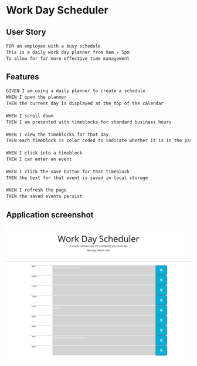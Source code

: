 # Work Day Scheduler

## User Story
```md
FOR an employee with a busy schedule
This is a daily work day planner from 9am - 5pm
To allow for for more effective time management
```

## Features
```md
GIVEN I am using a daily planner to create a schedule
WHEN I open the planner
THEN the current day is displayed at the top of the calendar

WHEN I scroll down
THEN I am presented with timeblocks for standard business hours

WHEN I view the timeblocks for that day
THEN each timeblock is color coded to indicate whether it is in the past, present, or future

WHEN I click into a timeblock
THEN I can enter an event

WHEN I click the save button for that timeblock
THEN the text for that event is saved in local storage

WHEN I refresh the page
THEN the saved events persist
```

## Application screenshot
![User can select any colour coded time slot based on the current time of day and edit workplace events scheduled for that time.](./Assets/work-day-scheduler.png)